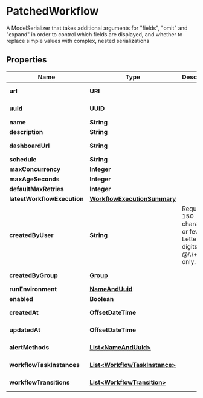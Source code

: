 

# PatchedWorkflow

A ModelSerializer that takes additional arguments for \"fields\", \"omit\" and \"expand\" in order to control which fields are displayed, and whether to replace simple values with complex, nested serializations

## Properties

Name | Type | Description | Notes
------------ | ------------- | ------------- | -------------
**url** | **URI** |  |  [optional] [readonly]
**uuid** | **UUID** |  |  [optional] [readonly]
**name** | **String** |  |  [optional]
**description** | **String** |  |  [optional]
**dashboardUrl** | **String** |  |  [optional] [readonly]
**schedule** | **String** |  |  [optional]
**maxConcurrency** | **Integer** |  |  [optional]
**maxAgeSeconds** | **Integer** |  |  [optional]
**defaultMaxRetries** | **Integer** |  |  [optional]
**latestWorkflowExecution** | [**WorkflowExecutionSummary**](WorkflowExecutionSummary.md) |  |  [optional]
**createdByUser** | **String** | Required. 150 characters or fewer. Letters, digits and @/./+/-/_ only. |  [optional] [readonly]
**createdByGroup** | [**Group**](Group.md) |  |  [optional] [readonly]
**runEnvironment** | [**NameAndUuid**](NameAndUuid.md) |  |  [optional]
**enabled** | **Boolean** |  |  [optional]
**createdAt** | **OffsetDateTime** |  |  [optional] [readonly]
**updatedAt** | **OffsetDateTime** |  |  [optional] [readonly]
**alertMethods** | [**List&lt;NameAndUuid&gt;**](NameAndUuid.md) |  |  [optional] [readonly]
**workflowTaskInstances** | [**List&lt;WorkflowTaskInstance&gt;**](WorkflowTaskInstance.md) |  |  [optional] [readonly]
**workflowTransitions** | [**List&lt;WorkflowTransition&gt;**](WorkflowTransition.md) |  |  [optional] [readonly]




